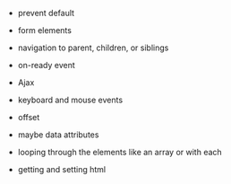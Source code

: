 * prevent default
* form elements
* navigation to parent, children, or siblings
* on-ready event

* Ajax
* keyboard and mouse events
* offset
* maybe data attributes
* looping through the elements like an array or with each
* getting and setting html
